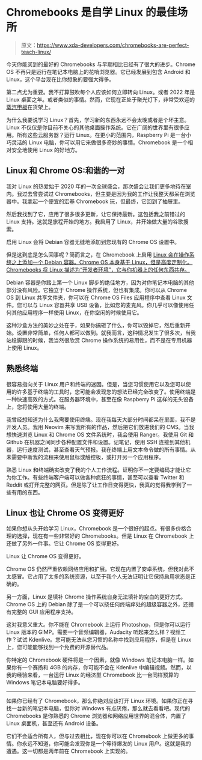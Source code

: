 # Chromebooks 是自学 Linux 的最佳场所

> 原文：<https://www.xda-developers.com/chromebooks-are-perfect-teach-linux/>

今天你能买到的最好的 Chromebooks 与早期相比已经有了很大的进步。Chrome OS 不再只是运行在笔记本电脑上的花哨浏览器。它已经发展到包含 Android 和 Linux，这个平台现在比你想象的要强大得多。

第二点尤为重要。我不打算鼓吹每个人应该如何立即转向 Linux。或者 2022 年是 Linux 桌面之年。或者类似的事情。然而，它现在正处于聚光灯下，非常受欢迎的[蒸汽甲板](https://www.xda-developers.com/valve-steam-deck-unboxing/)在货架上。

为什么我要说学习 Linux？首先，学习新的东西永远不会太晚或者是个坏主意。Linux 不仅仅是你目前不关心的其他桌面操作系统。它在广阔的世界里有很多应用。所有这些云服务器？运行 Linux。在更小的范围内，Raspberry Pi 是一台小巧灵活的 Linux 电脑，你可以用它来做很多奇妙的事情。Chromebook 是一个相对安全地使用 Linux 的好地方。

## Linux 和 Chrome OS:和谐的一对

我对 Linux 的热爱始于 2020 年的一次全球盛会，那次盛会让我们更多地待在室内。我过去曾尝试过 Chromebooks，但主要是因为我的工作让我整天都呆在浏览器中。我拿起一个便宜的宏基 Chromebook 玩，但最终，它回到了抽屉里。

然后我找到了它，应用了很多很多更新，让它保持最新。这包括我之前错过的 Linux 支持。这就是旅程开始的地方。我启用了 Linux，并开始做大量的谷歌搜索。

启用 Linux 会将 Debian 容器无缝地添加到您现有的 Chrome OS 设置中。

但是这到底是怎么回事呢？简而言之，在 Chromebook 上启用 [Linux 会在操作系统之上添加一个 Debian 容器。Chrome OS 本身基于 Linux，但是高度定制化。Chromebooks 将 Linux 描述为“开发者环境”，它与你机器上的任何东西共存。](https://chromeos.dev/en/linux)

Debian 容器是你踏上第一个 Linux 脚步的绝佳地方，因为对你笔记本电脑的其他部分没有风险。它独立于 Chrome 操作系统，但也有集成。你可以从 Chrome OS 到 Linux 共享文件夹，你可以在 Chrome OS Files 应用程序中查看 Linux 文件。您可以与 Linux 容器共享 USB 设备，比如您的麦克风。你几乎可以像使用任何其他应用程序一样使用 Linux，在你空闲的时候使用它。

这种沙盒方法的美妙之处在于，如果你搞砸了什么，你可以毁掉它，然后重新开始。设置非常简单，任何人都可以做到。就我而言，这种情况发生了很多次，当我站稳脚跟的时候，我当然很欣赏 Chrome 操作系统的易用性，而不是在专用机器上使用 Linux。

## 熟悉终端

很容易指向关于 Linux 用户和终端的迷因。但是，当您习惯使用它以及您可以使用的许多基于终端的工具时，您可能会发现您的想法已经完全改变了。使用终端是一种快速高效的方式。在服务器环境中，甚至在像 Raspberry Pi 这样的无头设备上，您将使用大量的终端。

我曾经想知道为什么我需要使用终端。现在我每天大部分时间都呆在里面，我不是开发人员。我用 Neovim 来写我所有的作品，然后把它们放进我们的 CMS。当我想快速浏览 Linux 和 Chrome OS 文件系统时，我会使用 Ranger。我使用 Git 和 Github 在机器之间同步各种配置文件和设置。记笔记，使用 SSH 连接到其他机器，运行速度测试，甚至查看天气预报。我在终端上用文本命令做的所有事情。从未需要中断我的流程来使用鼠标或触控板，或打开另一个应用程序。

熟悉 Linux 和终端确实改变了我的个人工作流程。证明你不一定要编码才能让它为你工作。有些终端客户端可以做各种疯狂的事情，甚至可以查看 Twitter 和 Reddit 或打开完整的网页。但是除了让工作日变得更快，我真的觉得我学到了一些有用的东西。

## Linux 也让 Chrome OS 变得更好

如果你想从头开始学习 Linux，Chromebook 是一个很好的起点。有很多价格合理的选择，现在有一些非常好的 Chromebooks。但是 Linux 在 Chromebook 上还做了另外一件事。它让 Chrome OS 变得更好。

Linux 让 Chrome OS 变得更好。

Chrome OS 仍然严重依赖网络应用和扩展。它现在内置了安卓系统，但我对此不太感冒。它占用了太多的系统资源，以至于我个人无法证明让它保持启用状态是正确的。

另一方面，Linux 是填补 Chrome 操作系统自身无法填补的空白的更好方式。Chrome OS 上的 Debian 除了是一个可以挠任何终端痒处的超级容器之外，还拥有完整的 GUI 应用程序支持。

这对我意义重大。你不能在 Chromebook 上运行 Photoshop，但是你可以运行 Linux 版本的 GIMP。需要一个音频编辑器，Audacity 听起来怎么样？视频工作？试试 Kdenlive。您可能无法从您习惯的名称中找到应用程序，但是在 Linux 上，您可能能够找到一个免费的开源替代品。

你特定的 Chromebook 硬件将是一个因素，就像 Windows 笔记本电脑一样。如果你有一个赛扬和 4GB 的内存，你可能不会在 Kdenlive 中编辑视频。然而，以我的经验来看，一台运行 Linux 的经济型 Chromebook 比一台同样预算的 Windows 笔记本电脑要好得多。

---

如果你已经有了 Chromebook，那么你绝对应该打开 Linux 环境。如果你正在寻找一台新的笔记本电脑，但你对 Windows 有点厌倦，那么就去看看吧。现代的 Chromebooks 是你熟悉的 Chrome 浏览器和网络应用世界的混合体，内置了 Linux 桌面机，甚至还有 Android 设备。

它们不会适合所有人，但与过去相比，现在你可以在 Chromebook 上做更多的事情。你永远不知道，你可能会发现你是一个等待爆发的 Linux 用户。这就是我的遭遇。这一切都是两年前在 Chromebook 上实现的。